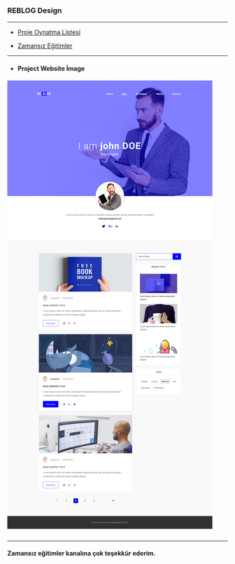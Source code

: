 ### REBLOG Design

***

* [Proje Oynatma Listesi](https://www.youtube.com/playlist?list=PLkDTLUcoIKU3ShGyMaajxadgV-vavx39C)

* [Zamansız Eğitimler](https://www.youtube.com/c/Fikret%C3%87evik)

***

* #### Project Website İmage

##### ![Project Website İmage](Psd/Re-Blog-HomePage.jpg)

***

#### Zamansız eğitimler kanalına çok teşekkür ederim.



